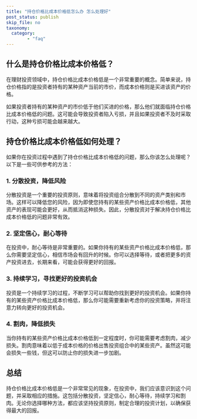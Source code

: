 ```yaml
---
title: "持仓价格比成本价格低怎么办 怎么处理好"
post_status: publish
skip_file: no
taxonomy:
  category:
        - "faq"
---
```


## 什么是持仓价格比成本价格低？

在理财投资领域中，持仓价格比成本价格低是一个非常重要的概念。简单来说，持仓价格指的是投资者持有的某种资产当前的市价，而成本价格则是买进该资产的价格。

如果投资者持有的某种资产的市价低于他们买进的价格，那么他们就面临持仓价格比成本价格低的问题。这可能会导致投资者陷入亏损，并且如果投资者不及时采取行动，这种亏损可能会越来越大。

## 持仓价格比成本价格低如何处理？

如果你在投资过程中遇到了持仓价格比成本价格低的问题，那么你该怎么处理呢？以下是一些可供参考的方法：

### 1\. 分散投资，降低风险

分散投资是一个重要的投资原则，意味着将投资组合分散到不同的资产类别和市场。这样可以降低您的风险，因为即使您持有的某些资产价格比成本价格低，其他资产的表现可能会更好，从而抵消这种损失。因此，分散投资对于解决持仓价格比成本价格低的问题非常有效。

### 2\. 坚定信心，耐心等待

在投资中，耐心等待是非常重要的。如果你持有的某些资产价格比成本价格低，那么你需要坚定信心，相信市场会有回升的时候。你可以选择等待，或者把更多的资产投资进去，长期来看，可能会获得更好的回报。

### 3\. 持续学习，寻找更好的投资机会

投资是一个持续学习的过程，不断学习可以帮助你找到更好的投资机会。如果你持有的某些资产价格比成本价格低，那么你可能需要重新考虑你的投资策略，并将注意力转向更好的投资机会。

### 4\. 割肉，降低损失

当你持有的某些资产价格比成本价格低到一定程度时，你可能需要考虑割肉，减少损失。割肉意味着以低于成本价格的价格出售投资组合中的某些资产。虽然这可能会损失一些钱，但这可以防止你的损失进一步加剧。

## 总结

持仓价格比成本价格低是一个非常常见的现象，在投资中，我们应该意识到这个问题，并采取相应的措施。这包括分散投资，坚定信心，耐心等待，持续学习和割肉。无论你选择哪种方法，都应该坚持投资原则，制定合理的投资计划，以确保获得最大的回报。
